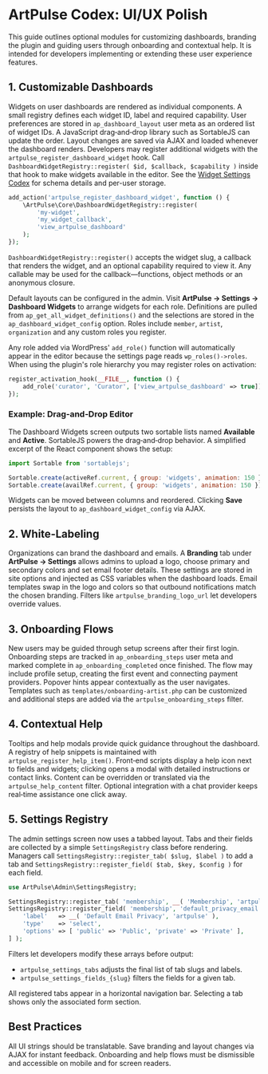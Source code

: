 # ArtPulse Codex: UI/UX Polish

This guide outlines optional modules for customizing dashboards, branding the plugin and guiding users through onboarding and contextual help. It is intended for developers implementing or extending these user experience features.

## 1. Customizable Dashboards

Widgets on user dashboards are rendered as individual components. A small registry defines each widget ID, label and required capability. User preferences are stored in `ap_dashboard_layout` user meta as an ordered list of widget IDs. A JavaScript drag‑and‑drop library such as SortableJS can update the order. Layout changes are saved via AJAX and loaded whenever the dashboard renders. Developers may register additional widgets with the `artpulse_register_dashboard_widget` hook. Call `DashboardWidgetRegistry::register( $id, $callback, $capability )` inside that hook to make widgets available in the editor.
See the [Widget Settings Codex](widget-settings-codex.md) for schema details and per-user storage.

```php
add_action('artpulse_register_dashboard_widget', function () {
    \ArtPulse\Core\DashboardWidgetRegistry::register(
        'my-widget',
        'my_widget_callback',
        'view_artpulse_dashboard'
    );
});
```

`DashboardWidgetRegistry::register()` accepts the widget slug, a callback that renders
the widget, and an optional capability required to view it. Any callable may be
used for the callback—functions, object methods or an anonymous closure.

Default layouts can be configured in the admin. Visit **ArtPulse → Settings → Dashboard Widgets** to arrange widgets for each role. Definitions are pulled from `ap_get_all_widget_definitions()` and the selections are stored in the `ap_dashboard_widget_config` option. Roles include `member`, `artist`, `organization` and any custom roles you register.

Any role added via WordPress' `add_role()` function will automatically appear in the editor because the settings page reads `wp_roles()->roles`. When using the plugin's role hierarchy you may register roles on activation:

```php
register_activation_hook(__FILE__, function () {
    add_role('curator', 'Curator', ['view_artpulse_dashboard' => true]);
});
```

### Example: Drag‑and‑Drop Editor

The Dashboard Widgets screen outputs two sortable lists named **Available** and
**Active**. SortableJS powers the drag‑and‑drop behavior. A simplified excerpt of
the React component shows the setup:

```jsx
import Sortable from 'sortablejs';

Sortable.create(activeRef.current, { group: 'widgets', animation: 150 });
Sortable.create(availRef.current, { group: 'widgets', animation: 150 });
```

Widgets can be moved between columns and reordered. Clicking **Save** persists
the layout to `ap_dashboard_widget_config` via AJAX.

## 2. White‑Labeling

Organizations can brand the dashboard and emails. A **Branding** tab under **ArtPulse → Settings** allows admins to upload a logo, choose primary and secondary colors and set email footer details. These settings are stored in site options and injected as CSS variables when the dashboard loads. Email templates swap in the logo and colors so that outbound notifications match the chosen branding. Filters like `artpulse_branding_logo_url` let developers override values.

## 3. Onboarding Flows

New users may be guided through setup screens after their first login. Onboarding steps are tracked in `ap_onboarding_steps` user meta and marked complete in `ap_onboarding_completed` once finished. The flow may include profile setup, creating the first event and connecting payment providers. Popover hints appear contextually as the user navigates. Templates such as `templates/onboarding-artist.php` can be customized and additional steps are added via the `artpulse_onboarding_steps` filter.

## 4. Contextual Help

Tooltips and help modals provide quick guidance throughout the dashboard. A registry of help snippets is maintained with `artpulse_register_help_item()`. Front‑end scripts display a help icon next to fields and widgets; clicking opens a modal with detailed instructions or contact links. Content can be overridden or translated via the `artpulse_help_content` filter. Optional integration with a chat provider keeps real‑time assistance one click away.

## 5. Settings Registry

The admin settings screen now uses a tabbed layout. Tabs and their fields are
collected by a simple `SettingsRegistry` class before rendering. Managers call
`SettingsRegistry::register_tab( $slug, $label )` to add a tab and
`SettingsRegistry::register_field( $tab, $key, $config )` for each field.

```php
use ArtPulse\Admin\SettingsRegistry;

SettingsRegistry::register_tab( 'membership', __( 'Membership', 'artpulse' ) );
SettingsRegistry::register_field( 'membership', 'default_privacy_email', [
    'label'   => __( 'Default Email Privacy', 'artpulse' ),
    'type'    => 'select',
    'options' => [ 'public' => 'Public', 'private' => 'Private' ],
] );
```

Filters let developers modify these arrays before output:

- `artpulse_settings_tabs` adjusts the final list of tab slugs and labels.
- `artpulse_settings_fields_{slug}` filters the fields for a given tab.

All registered tabs appear in a horizontal navigation bar. Selecting a tab shows
only the associated form section.

## Best Practices

All UI strings should be translatable. Save branding and layout changes via AJAX for instant feedback. Onboarding and help flows must be dismissible and accessible on mobile and for screen readers.
